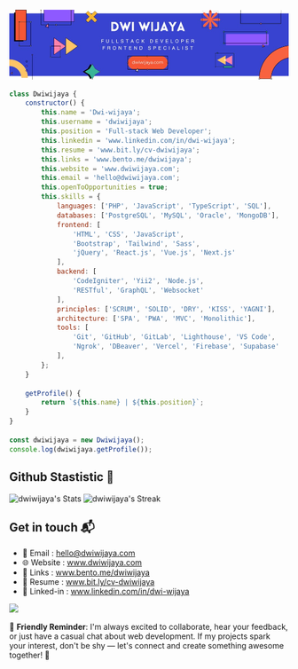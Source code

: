 ![Banner](assets/blue-geometric-banner.png)

```javascript
class Dwiwijaya {
    constructor() {
        this.name = 'Dwi-wijaya';
        this.username = 'dwiwijaya';
        this.position = 'Full-stack Web Developer';
        this.linkedin = 'www.linkedin.com/in/dwi-wijaya';
        this.resume = 'www.bit.ly/cv-dwiwijaya';
        this.links = 'www.bento.me/dwiwijaya';
        this.website = 'www.dwiwijaya.com';
        this.email = 'hello@dwiwijaya.com';
        this.openToOpportunities = true;
        this.skills = {
            languages: ['PHP', 'JavaScript', 'TypeScript', 'SQL'],
            databases: ['PostgreSQL', 'MySQL', 'Oracle', 'MongoDB'],
            frontend: [
                'HTML', 'CSS', 'JavaScript',
                'Bootstrap', 'Tailwind', 'Sass',
                'jQuery', 'React.js', 'Vue.js', 'Next.js'
            ],
            backend: [
                'CodeIgniter', 'Yii2', 'Node.js',
                'RESTful', 'GraphQL', 'Websocket'
            ],
            principles: ['SCRUM', 'SOLID', 'DRY', 'KISS', 'YAGNI'],
            architecture: ['SPA', 'PWA', 'MVC', 'Monolithic'],
            tools: [
                'Git', 'GitHub', 'GitLab', 'Lighthouse', 'VS Code',
                'Ngrok', 'DBeaver', 'Vercel', 'Firebase', 'Supabase'
            ],
        };
    }

    getProfile() {
        return `${this.name} | ${this.position}`;
    }
}

const dwiwijaya = new Dwiwijaya();
console.log(dwiwijaya.getProfile());

```
## Github Stastistic 🚀

![dwiwijaya's Stats](https://github-readme-stats.vercel.app/api?username=dwiwijaya&theme=material-palenight&show_icons=true&hide_border=true&count_private=true)
![dwiwijaya's Streak](https://github-readme-streak-stats.herokuapp.com/?user=dwiwijaya&theme=material-palenight&hide_border=true)

## Get in touch 📬

- 📧 Email : hello@dwiwijaya.com
- 🌐 Website : www.dwiwijaya.com
- 🔗 Links : www.bento.me/dwiwijaya
- 📄 Resume : www.bit.ly/cv-dwiwijaya
- 💼 Linked-in : www.linkedin.com/in/dwi-wijaya 



[![](https://visitcount.itsvg.in/api?id=dwi-wijaya&icon=2&color=3)](https://visitcount.itsvg.in)

🌟 **Friendly Reminder**: I'm always excited to collaborate, hear your feedback, or just have a casual chat about web development. If my projects spark your interest, don't be shy — let's connect and create something awesome together! 🤝


